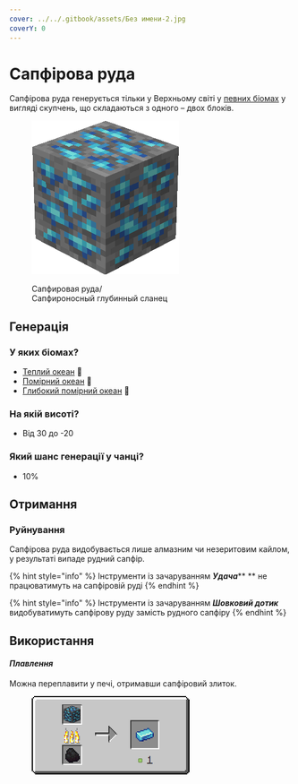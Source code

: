 ```yaml
---
cover: ../../.gitbook/assets/Без имени-2.jpg
coverY: 0
---
```


# Сапфірова руда

Сапфірова руда генерується тільки у Верхньому світі у [певних біомах](sapfirovaya-ruda.md#u-yakikh-biomakh) у вигляді скупчень, що складаються з одного – двох блоків.

<figure><img src="../../.gitbook/assets/ezgif-5-b54dd04e68.gif" alt=""><figcaption><p>Сапфировая руда/<br>Сапфироносный глубинный сланец </p></figcaption></figure>

## Генерація

### У яких біомах?

* [Теплий океан](https://minecraft.fandom.com/uk/wiki/%D0%9E%D0%BA%D0%B5%D0%B0%D0%BD) 🔗
* [Помірний океан](https://minecraft.fandom.com/uk/wiki/%D0%9E%D0%BA%D0%B5%D0%B0%D0%BD) 🔗
* [Глибокий помірний океан](https://minecraft.fandom.com/uk/wiki/%D0%9E%D0%BA%D0%B5%D0%B0%D0%BD) 🔗

### На якій висоті?

* Від 30 до -20

### Який шанс генерації у чанці?

* 10%

## Отримання

### Руйнування

Сапфірова руда видобувається лише алмазним чи незеритовим кайлом, у результаті випаде рудний сапфір.

{% hint style="info" %}
Інструменти із зачаруванням _**Удача**_** ** не працюватимуть на сапфіровій руді
{% endhint %}

{% hint style="info" %}
Інструменти із зачаруванням _**Шовковий дотик**_ видобуватимуть сапфірову руду замість рудного сапфіру
{% endhint %}

## Використання

#### _Плавлення_

Можна переплавити у печі, отримавши сапфіровий злиток.

<figure><img src="../../.gitbook/assets/blue_ore_ingot_result.gif" alt=""><figcaption></figcaption></figure>
